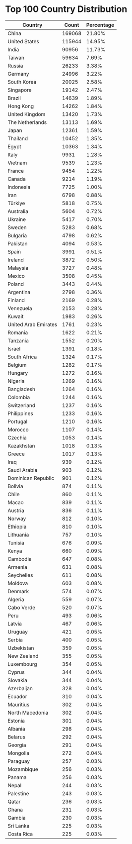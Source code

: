 # Top 100 Country Distribution
| Country | Count | Percentage |
|----|----|----|
| China | 169068 | 21.80% |
| United States | 115944 | 14.95% |
| India | 90956 | 11.73% |
| Taiwan | 59634 | 7.69% |
| Russia | 26233 | 3.38% |
| Germany | 24996 | 3.22% |
| South Korea | 20025 | 2.58% |
| Singapore | 19142 | 2.47% |
| Brazil | 14639 | 1.89% |
| Hong Kong | 14262 | 1.84% |
| United Kingdom | 13420 | 1.73% |
| The Netherlands | 13113 | 1.69% |
| Japan | 12361 | 1.59% |
| Thailand | 10452 | 1.35% |
| Egypt | 10363 | 1.34% |
| Italy | 9931 | 1.28% |
| Vietnam | 9539 | 1.23% |
| France | 9454 | 1.22% |
| Canada | 9214 | 1.19% |
| Indonesia | 7725 | 1.00% |
| Iran | 6798 | 0.88% |
| Türkiye | 5818 | 0.75% |
| Australia | 5604 | 0.72% |
| Ukraine | 5417 | 0.70% |
| Sweden | 5283 | 0.68% |
| Bulgaria | 4798 | 0.62% |
| Pakistan | 4094 | 0.53% |
| Spain | 3991 | 0.51% |
| Ireland | 3872 | 0.50% |
| Malaysia | 3727 | 0.48% |
| Mexico | 3508 | 0.45% |
| Poland | 3443 | 0.44% |
| Argentina | 2798 | 0.36% |
| Finland | 2169 | 0.28% |
| Venezuela | 2153 | 0.28% |
| Kuwait | 1983 | 0.26% |
| United Arab Emirates | 1761 | 0.23% |
| Romania | 1622 | 0.21% |
| Tanzania | 1552 | 0.20% |
| Israel | 1391 | 0.18% |
| South Africa | 1324 | 0.17% |
| Belgium | 1282 | 0.17% |
| Hungary | 1272 | 0.16% |
| Nigeria | 1269 | 0.16% |
| Bangladesh | 1264 | 0.16% |
| Colombia | 1244 | 0.16% |
| Switzerland | 1237 | 0.16% |
| Philippines | 1233 | 0.16% |
| Portugal | 1210 | 0.16% |
| Morocco | 1107 | 0.14% |
| Czechia | 1053 | 0.14% |
| Kazakhstan | 1018 | 0.13% |
| Greece | 1017 | 0.13% |
| Iraq | 939 | 0.12% |
| Saudi Arabia | 903 | 0.12% |
| Dominican Republic | 901 | 0.12% |
| Bolivia | 874 | 0.11% |
| Chile | 860 | 0.11% |
| Macao | 839 | 0.11% |
| Austria | 836 | 0.11% |
| Norway | 812 | 0.10% |
| Ethiopia | 810 | 0.10% |
| Lithuania | 757 | 0.10% |
| Tunisia | 676 | 0.09% |
| Kenya | 660 | 0.09% |
| Cambodia | 647 | 0.08% |
| Armenia | 631 | 0.08% |
| Seychelles | 611 | 0.08% |
| Moldova | 603 | 0.08% |
| Denmark | 574 | 0.07% |
| Algeria | 559 | 0.07% |
| Cabo Verde | 520 | 0.07% |
| Peru | 493 | 0.06% |
| Latvia | 467 | 0.06% |
| Uruguay | 421 | 0.05% |
| Serbia | 400 | 0.05% |
| Uzbekistan | 359 | 0.05% |
| New Zealand | 355 | 0.05% |
| Luxembourg | 354 | 0.05% |
| Cyprus | 344 | 0.04% |
| Slovakia | 344 | 0.04% |
| Azerbaijan | 328 | 0.04% |
| Ecuador | 310 | 0.04% |
| Mauritius | 302 | 0.04% |
| North Macedonia | 302 | 0.04% |
| Estonia | 301 | 0.04% |
| Albania | 298 | 0.04% |
| Belarus | 292 | 0.04% |
| Georgia | 291 | 0.04% |
| Mongolia | 272 | 0.04% |
| Paraguay | 257 | 0.03% |
| Mozambique | 256 | 0.03% |
| Panama | 256 | 0.03% |
| Nepal | 244 | 0.03% |
| Palestine | 243 | 0.03% |
| Qatar | 236 | 0.03% |
| Ghana | 231 | 0.03% |
| Gambia | 230 | 0.03% |
| Sri Lanka | 225 | 0.03% |
| Costa Rica | 225 | 0.03% |
